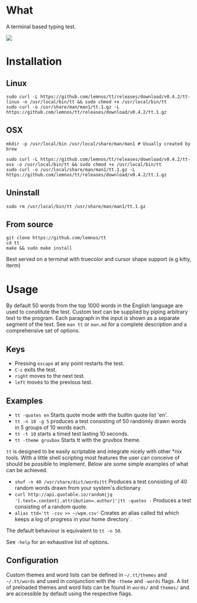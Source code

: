 # What

A terminal based typing test.

![](demo.gif)

# Installation

## Linux

```
sudo curl -L https://github.com/lemnos/tt/releases/download/v0.4.2/tt-linux -o /usr/local/bin/tt && sudo chmod +x /usr/local/bin/tt
sudo curl -o /usr/share/man/man1/tt.1.gz -L https://github.com/lemnos/tt/releases/download/v0.4.2/tt.1.gz
```

## OSX

```
mkdir -p /usr/local/bin /usr/local/share/man/man1 # Usually created by brew

sudo curl -L https://github.com/lemnos/tt/releases/download/v0.4.2/tt-osx -o /usr/local/bin/tt && sudo chmod +x /usr/local/bin/tt
sudo curl -o /usr/local/share/man/man1/tt.1.gz -L https://github.com/lemnos/tt/releases/download/v0.4.2/tt.1.gz
```

## Uninstall

```
sudo rm /usr/local/bin/tt /usr/share/man/man1/tt.1.gz
```

## From source

```
git clone https://github.com/lemnos/tt
cd tt
make && sudo make install
```

Best served on a terminal with truecolor and cursor shape support (e.g kitty, iterm)

# Usage

By default 50 words from the top 1000 words in the English language are used to
constitute the test. Custom text can be supplied by piping arbitrary text to the
program. Each paragraph in the input is shown as a separate segment of the text.
See `man tt` or `man.md` for a complete description and a comprehensive set of
options.

## Keys

- Pressing `escape` at any point restarts the test.
- `C-c` exits the test.
- `right` moves to the next test.
- `left` moves to the previous test.

## Examples

 - `tt -quotes en` Starts quote mode with the builtin quote list 'en'.
 - `tt -n 10 -g 5` produces a test consisting of 50 randomly drawn words in 5 groups of 10 words each.
 - `tt -t 10` starts a timed test lasting 10 seconds.
 - `tt -theme gruvbox` Starts tt with the gruvbox theme.

`tt` is designed to be easily scriptable and integrate nicely with
other *nix tools. With a little shell scripting most features the user can
conceive of should be possible to implement. Below are some simple examples of
what can be achieved.

 - `shuf -n 40 /usr/share/dict/words|tt`  Produces a test consisting of 40 random words drawn from your system's dictionary.
 - `curl http://api.quotable.io/random|jq '[.text=.content|.attribution=.author]'|tt -quotes -` Produces a test consisting of a random quote.
 - `alias ttd='tt -csv >> ~/wpm.csv'` Creates an alias called ttd which keeps a log of progress in your home directory`.

The default behaviour is equivalent to `tt -n 50`.

See `-help` for an exhaustive list of options.

## Configuration

Custom themes and word lists can be defined in `~/.tt/themes` and `~/.tt/words`
and used in conjunction with the `-theme` and `-words` flags. A list of
preloaded themes and word lists can be found in `words/` and `themes/` and are
accessible by default using the respective flags.
